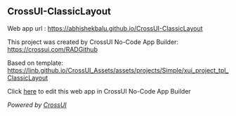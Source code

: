 ## CrossUI-ClassicLayout
Web app url : https://abhishekbalu.github.io/CrossUI-ClassicLayout

This project was created by CrossUI No-Code App Builder: https://crossui.com/RADGithub

Based on template: https://linb.github.io/CrossUI_Assets/assets/projects/Simple/xui_project_tpl_ClassicLayout

Click [here](https://crossui.com/RADGithub/#!from=github&owner=abhishekbalu&repo=CrossUI-ClassicLayout) to edit this web app in CrossUI No-Code App Builder

<i>Powered by [CrossUI](https://crossui.com)</i>
